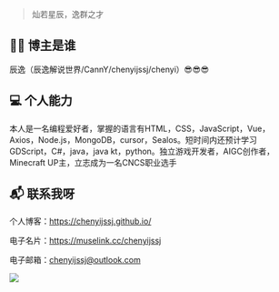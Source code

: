 > 灿若星辰，逸群之才
> 
## 👨‍💻 博主是谁
辰逸（辰逸解说世界/CannY/chenyijssj/chenyi）😎😎😎

## 💻 个人能力
本人是一名编程爱好者，掌握的语言有HTML，CSS，JavaScript，Vue，Axios，Node.js，MongoDB，cursor，Sealos。短时间内还预计学习GDScript，C#，java，java kt，python。独立游戏开发者，AIGC创作者，Minecraft UP主，立志成为一名CNCS职业选手

## 📬 联系我呀
个人博客：https://chenyijssj.github.io/

电子名片：https://muselink.cc/chenyijssj

电子邮箱：chenyijssj@outlook.com

![](https://pancenter.oss-cn-beijing.aliyuncs.com/disk/2025/04/20250424125017989.gif)
